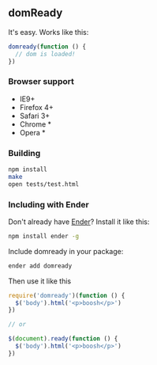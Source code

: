 ## domReady

It's easy. Works like this:

``` js
domready(function () {
  // dom is loaded!
})
```

### Browser support

  * IE9+
  * Firefox 4+
  * Safari 3+
  * Chrome *
  * Opera *

### Building

``` sh
npm install
make
open tests/test.html
```

### Including with Ender

Don't already have [Ender](http://enderjs.com)? Install it like this:

``` sh
npm install ender -g
```

Include domready in your package:

``` sh
ender add domready
```

Then use it like this

``` js
require('domready')(function () {
  $('body').html('<p>boosh</p>')
})

// or

$(document).ready(function () {
  $('body').html('<p>boosh</p>')
})
```
